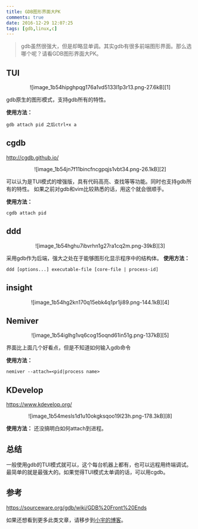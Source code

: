 ```yaml
---
title: GDB图形界面大PK
comments: true
date: 2016-12-29 12:07:25
tags: [gdb,linux,c]
---
```


> gdb虽然很强大，但是却略显单调。其实gdb有很多前端图形界面。那么选哪个呢？请看GDB图形界面大PK。

TUI
--------

<center>![image_1b54hipghpqg176a1vd5133l1p3r13.png-27.6kB][1]</center>

gdb原生的图形模式，支持gdb所有的特性。

**使用方法：**
```
gdb attach pid 之后ctrl+x a
```

cgdb
--------
http://cgdb.github.io/

<center>![image_1b54jn7f11bincfncgpqjs1vbt34.png-26.1kB][2]</center>

可以认为是TUI模式的增强版，具有代码高亮、查找等等功能。同时也支持gdb所有的特性。
如果之前对gdb和vim比较熟悉的话，用这个就会很顺手。

**使用方法：**
```
cgdb attach pid
```


ddd
--------

<center>![image_1b54hghu7ibvrhn1g27ra1cq2m.png-39kB][3]</center>

采用gdb作为后端，强大之处在于能够图形化显示程序中的结构体。
**使用方法：**
```
ddd [options...] executable-file [core-file | process-id]
```

insight
--------

<center>![image_1b54hg2kn170q15ebk4q1pr1ji89.png-144.1kB][4]</center>

Nemiver
-----------
<center>![image_1b54iglhg1vq6cog15oqnd61in51g.png-137kB][5]</center>

界面比上面几个好看点，但是不知道如何输入gdb命令

**使用方法：**
```
nemiver --attach=<pid|process name> 
```


KDevelop
------------
https://www.kdevelop.org/

<center>![image_1b54mesls1d1u10okgksqoo19l23h.png-178.3kB][8]</center>

**使用方法：**
还没搞明白如何attach到进程。

总结
-----------
一般使用gdb的TUI模式就可以，这个每台机器上都有，也可以远程用终端调试。最简单的就是最强大的。如果觉得TUI模式太单调的话，可以用cgdb。

参考
----------

https://sourceware.org/gdb/wiki/GDB%20Front%20Ends

  [1]: http://static.zybuluo.com/shenyuflying/beiufda6on7jxe25kf5nqlxg/image_1b54hipghpqg176a1vd5133l1p3r13.png
  [2]: http://static.zybuluo.com/shenyuflying/xrtnvqcgnjc5u5s92fdxie4f/image_1b54jn7f11bincfncgpqjs1vbt34.png
  [3]: http://static.zybuluo.com/shenyuflying/6wybyzwxwgsrs94nipn6mjar/image_1b54hghu7ibvrhn1g27ra1cq2m.png
  [4]: http://static.zybuluo.com/shenyuflying/qe9ek0yb52h43pl4df9z2ei1/image_1b54hg2kn170q15ebk4q1pr1ji89.png
  [5]: http://static.zybuluo.com/shenyuflying/i67fi7vfxpy0st8m1pspgvdb/image_1b54iglhg1vq6cog15oqnd61in51g.png
  [6]: http://static.zybuluo.com/shenyuflying/v9aiyxjswa0kpvb86eu762ws/image_1b54jdr4j1fvjdkj1mfo1jg01j52n.png
  [7]: http://static.zybuluo.com/shenyuflying/osrg99thuvckljo6xz3zc1rx/image_1b54jb06t1ol415rt110fi4d1nnb2a.png
  [8]: http://static.zybuluo.com/shenyuflying/hr7xsop7me5qv8s65isaydj0/image_1b54mesls1d1u10okgksqoo19l23h.png
  [9]: http://static.zybuluo.com/shenyuflying/so0nlb0ay6wq3eg53uonzboo/image_1b54j5a02tiq1eom1jjg1jg5oqv1t.png


如果还想看到更多此类文章，请移步到[小宇的博客](http://shenyu.wiki)。
